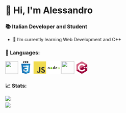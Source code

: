 # 👋 Hi, I'm Alessandro</h1>
### 📚 Italian Developer and Student

- 🌱 I’m currently learning Web Development and C++

### 📙 Languages:
<p>
    <!-- html --> <img src="https://upload.wikimedia.org/wikipedia/commons/thumb/6/61/HTML5_logo_and_wordmark.svg/512px-HTML5_logo_and_wordmark.svg.png" width="40" height="40">
    <!-- css --> <img src="https://raw.githubusercontent.com/devicons/devicon/master/icons/css3/css3-original-wordmark.svg"width="40" height="40">
    <!-- js --> <img src="https://raw.githubusercontent.com/devicons/devicon/master/icons/javascript/javascript-original.svg"width="40" height="40">
    <!-- nodejs --> <img src="https://raw.githubusercontent.com/devicons/devicon/master/icons/nodejs/nodejs-original-wordmark.svg"width="40" height="40">
    <!-- go --> <img src="https://go.dev/blog/go-brand/Go-Logo/PNG/Go-Logo_Aqua.png" width="40" height="40">
    <!-- c++ --> <img src="https://raw.githubusercontent.com/devicons/devicon/master/icons/cplusplus/cplusplus-original.svg"width="40" height="40">
</p>

### 📈 Stats:
<img src="https://github-readme-stats.vercel.app/api/top-langs?username=ale-006&show_icons=true&locale=en&layout=compact"/><br>
<img align="center" src="https://github-readme-stats.vercel.app/api?username=ale-006&hide=stars,prs,issues&show_icons=true&border_radius=20"/>
